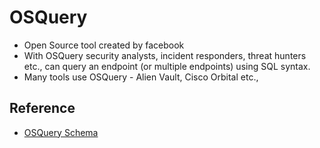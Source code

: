 # OSQuery

- Open Source tool created by facebook
- With OSQuery security analysts, incident responders, threat hunters etc., can query an endpoint (or multiple endpoints) using SQL syntax.
- Many tools use OSQuery - Alien Vault, Cisco Orbital etc.,

## Reference
- [OSQuery Schema](https://osquery.io/schema/4.7.0/)
